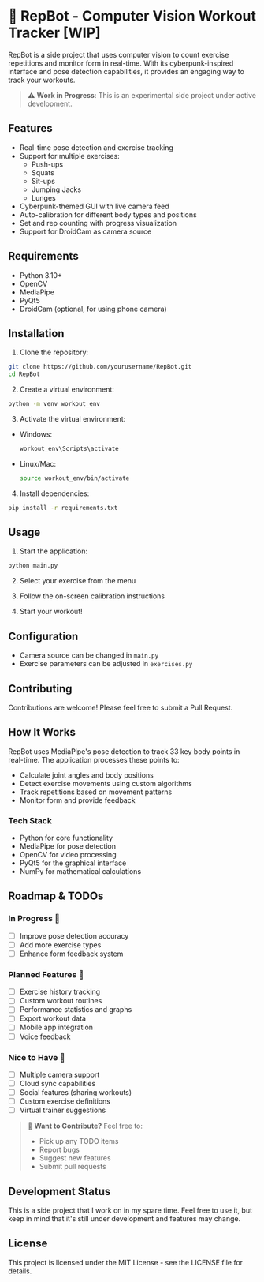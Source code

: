 # 🚧 RepBot - Computer Vision Workout Tracker [WIP]

RepBot is a side project that uses computer vision to count exercise repetitions and monitor form in real-time. With its cyberpunk-inspired interface and pose detection capabilities, it provides an engaging way to track your workouts.

> ⚠️ **Work in Progress**: This is an experimental side project under active development.

## Features

- Real-time pose detection and exercise tracking
- Support for multiple exercises:
  - Push-ups
  - Squats
  - Sit-ups
  - Jumping Jacks
  - Lunges
- Cyberpunk-themed GUI with live camera feed
- Auto-calibration for different body types and positions
- Set and rep counting with progress visualization
- Support for DroidCam as camera source

## Requirements

- Python 3.10+
- OpenCV
- MediaPipe
- PyQt5
- DroidCam (optional, for using phone camera)

## Installation

1. Clone the repository:
```bash
git clone https://github.com/yourusername/RepBot.git
cd RepBot
```

2. Create a virtual environment:
```bash
python -m venv workout_env
```

3. Activate the virtual environment:
- Windows:
  ```bash
  workout_env\Scripts\activate
  ```
- Linux/Mac:
  ```bash
  source workout_env/bin/activate
  ```

4. Install dependencies:
```bash
pip install -r requirements.txt
```

## Usage

1. Start the application:
```bash
python main.py
```

2. Select your exercise from the menu

3. Follow the on-screen calibration instructions

4. Start your workout!

## Configuration

- Camera source can be changed in `main.py`
- Exercise parameters can be adjusted in `exercises.py`

## Contributing

Contributions are welcome! Please feel free to submit a Pull Request.

## How It Works

RepBot uses MediaPipe's pose detection to track 33 key body points in real-time. The application processes these points to:

- Calculate joint angles and body positions
- Detect exercise movements using custom algorithms
- Track repetitions based on movement patterns
- Monitor form and provide feedback

### Tech Stack

- Python for core functionality
- MediaPipe for pose detection
- OpenCV for video processing
- PyQt5 for the graphical interface
- NumPy for mathematical calculations

## Roadmap & TODOs

### In Progress 🚧

- [ ] Improve pose detection accuracy
- [ ] Add more exercise types
- [ ] Enhance form feedback system

### Planned Features 🎯

- [ ] Exercise history tracking
- [ ] Custom workout routines
- [ ] Performance statistics and graphs
- [ ] Export workout data
- [ ] Mobile app integration
- [ ] Voice feedback

### Nice to Have 💭

- [ ] Multiple camera support
- [ ] Cloud sync capabilities
- [ ] Social features (sharing workouts)
- [ ] Custom exercise definitions
- [ ] Virtual trainer suggestions

> 👋 **Want to Contribute?** Feel free to:
>
> - Pick up any TODO items
> - Report bugs
> - Suggest new features
> - Submit pull requests

## Development Status

This is a side project that I work on in my spare time. Feel free to use it, but keep in mind that it's still under development and features may change.

## License

This project is licensed under the MIT License - see the LICENSE file for details.